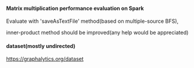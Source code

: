 #### Matrix multiplication performance evaluation on Spark

Evaluate with 'saveAsTextFile' method(based on multiple-source BFS),

inner-product method should be improved(any help would be appreciated)

#### dataset(mostly undirected)

https://graphalytics.org/dataset
